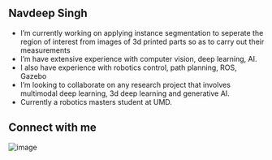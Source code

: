 ## Navdeep Singh

- I’m currently working on applying instance segmentation to seperate the region of interest from images of 3d printed parts so as to carry out their measurements
- I’m have extensive experience with computer vision, deep learning, AI.
- I also have experience with robotics control, path planning, ROS, Gazebo
- I’m looking to collaborate on any research project that involves multimodal deep learning, 3d deep learning and generative AI.
- Currently a robotics masters student at UMD.

## Connect with me
![image](https://github.com/user-attachments/assets/1e69d620-8fd9-4431-a423-b73fbd8eb1c5)
